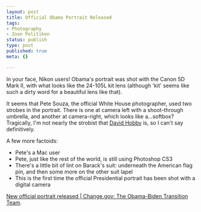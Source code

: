 ```yaml
--- 
layout: post
title: Official Obama Portrait Released
tags: 
- Photography
- Zoon Politikon
status: publish
type: post
published: true
meta: {}

---
```

In your face, Nikon users! Obama's portrait was shot with the Canon 5D Mark II, with what looks like the 24-105L kit lens (although 'kit' seems like such a dirty word for a beautiful lens like that). 

It seems that Pete Souza, the official White House photographer, used two strobes in the portrait. There is one at camera left with a shoot-through umbrella, and another at camera-right, which looks like a...softbox? Tragically, I'm not nearly the strobist that <a href="http://www.strobist.com">David Hobby</a> is, so I can't say definitively.

A few more factoids:
<ul>
	<li>Pete's a Mac user</li>
	<li>Pete, just like the rest of the world, is still using Photoshop CS3</li>
	<li>There's a little bit of lint on Barack's suit: underneath the American flag pin, and then some more on the other suit lapel</li>
	<li>This is the first time the official Presidential portrait has been shot with a digital camera</li>
</ul>
<a href="http://change.gov/newsroom/entry/new_official_portrait_released/">New official portrait released | Change.gov: The Obama-Biden Transition Team</a>.
